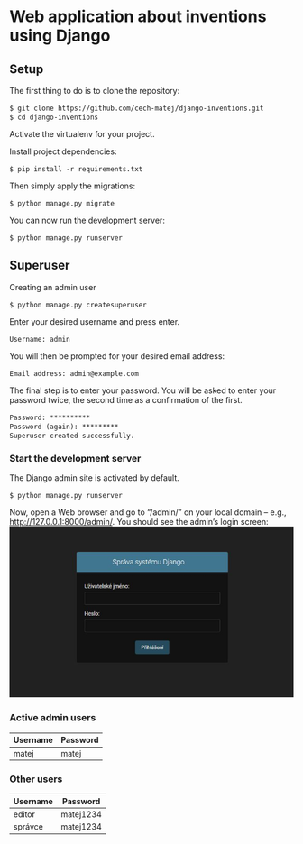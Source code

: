 # Web application about inventions using Django
## Setup
The first thing to do is to clone the repository:

```
$ git clone https://github.com/cech-matej/django-inventions.git
$ cd django-inventions
```

Activate the virtualenv for your project.

Install project dependencies:
```
$ pip install -r requirements.txt
```

Then simply apply the migrations:
```
$ python manage.py migrate
```

You can now run the development server:
```
$ python manage.py runserver
```

## Superuser
Creating an admin user
```
$ python manage.py createsuperuser
```
Enter your desired username and press enter.
```
Username: admin
```

You will then be prompted for your desired email address:
```
Email address: admin@example.com
```

The final step is to enter your password. You will be asked to enter your password twice, the second time as a confirmation of the first.
```
Password: **********
Password (again): *********
Superuser created successfully.
```

### Start the development server
The Django admin site is activated by default.
```
$ python manage.py runserver
```
Now, open a Web browser and go to “/admin/” on your local domain – e.g., http://127.0.0.1:8000/admin/. You should see the admin’s login screen:
![login page](/img/login.JPG)

### Active admin users
Username | Password
-------- | --------
matej | matej

### Other users
Username | Password
-------- | --------
editor | matej1234
správce | matej1234